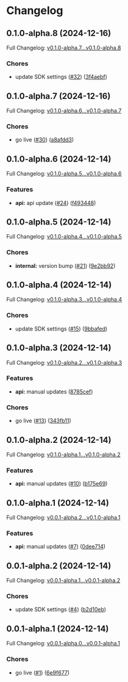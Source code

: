 # Changelog

## 0.1.0-alpha.8 (2024-12-16)

Full Changelog: [v0.1.0-alpha.7...v0.1.0-alpha.8](https://github.com/identety/identety-node-sdk/compare/v0.1.0-alpha.7...v0.1.0-alpha.8)

### Chores

* update SDK settings ([#32](https://github.com/identety/identety-node-sdk/issues/32)) ([3f4aebf](https://github.com/identety/identety-node-sdk/commit/3f4aebf517030a3590b8b88ba176057fa2095224))

## 0.1.0-alpha.7 (2024-12-16)

Full Changelog: [v0.1.0-alpha.6...v0.1.0-alpha.7](https://github.com/identety/identety-node-sdk/compare/v0.1.0-alpha.6...v0.1.0-alpha.7)

### Chores

* go live ([#30](https://github.com/identety/identety-node-sdk/issues/30)) ([a8afdd3](https://github.com/identety/identety-node-sdk/commit/a8afdd36d77a0be224fa1fca00b853d04791914c))

## 0.1.0-alpha.6 (2024-12-14)

Full Changelog: [v0.1.0-alpha.5...v0.1.0-alpha.6](https://github.com/identety/identety-node-sdk/compare/v0.1.0-alpha.5...v0.1.0-alpha.6)

### Features

* **api:** api update ([#24](https://github.com/identety/identety-node-sdk/issues/24)) ([f493448](https://github.com/identety/identety-node-sdk/commit/f493448632e28588e828533a428c407d8aad073c))

## 0.1.0-alpha.5 (2024-12-14)

Full Changelog: [v0.1.0-alpha.4...v0.1.0-alpha.5](https://github.com/identety/identety-node-sdk/compare/v0.1.0-alpha.4...v0.1.0-alpha.5)

### Chores

* **internal:** version bump ([#21](https://github.com/identety/identety-node-sdk/issues/21)) ([9e2bb92](https://github.com/identety/identety-node-sdk/commit/9e2bb92d8be6eec4ed5339298c1eec77ec7efff9))

## 0.1.0-alpha.4 (2024-12-14)

Full Changelog: [v0.1.0-alpha.3...v0.1.0-alpha.4](https://github.com/identety/identety-node-sdk/compare/v0.1.0-alpha.3...v0.1.0-alpha.4)

### Chores

* update SDK settings ([#15](https://github.com/identety/identety-node-sdk/issues/15)) ([9bbafed](https://github.com/identety/identety-node-sdk/commit/9bbafed7a1b070b3607420d901460530792ebf80))

## 0.1.0-alpha.3 (2024-12-14)

Full Changelog: [v0.1.0-alpha.2...v0.1.0-alpha.3](https://github.com/identety/identety-node-sdk/compare/v0.1.0-alpha.2...v0.1.0-alpha.3)

### Features

* **api:** manual updates ([8785cef](https://github.com/identety/identety-node-sdk/commit/8785cefeebf9ab398d90824ffc7499ba5d71ba2d))


### Chores

* go live ([#13](https://github.com/identety/identety-node-sdk/issues/13)) ([343fb11](https://github.com/identety/identety-node-sdk/commit/343fb11d4947baf2ecf13aae87f28c0bff4c7921))

## 0.1.0-alpha.2 (2024-12-14)

Full Changelog: [v0.1.0-alpha.1...v0.1.0-alpha.2](https://github.com/identety/identety-node-sdk/compare/v0.1.0-alpha.1...v0.1.0-alpha.2)

### Features

* **api:** manual updates ([#10](https://github.com/identety/identety-node-sdk/issues/10)) ([b175e69](https://github.com/identety/identety-node-sdk/commit/b175e69fc1117c7207c3fa66aa868081e5665919))

## 0.1.0-alpha.1 (2024-12-14)

Full Changelog: [v0.0.1-alpha.2...v0.1.0-alpha.1](https://github.com/identety/identety-node-sdk/compare/v0.0.1-alpha.2...v0.1.0-alpha.1)

### Features

* **api:** manual updates ([#7](https://github.com/identety/identety-node-sdk/issues/7)) ([0dee714](https://github.com/identety/identety-node-sdk/commit/0dee7145d7a1b608a2ac315f656ed48f65236616))

## 0.0.1-alpha.2 (2024-12-14)

Full Changelog: [v0.0.1-alpha.1...v0.0.1-alpha.2](https://github.com/identety/identety-node-sdk/compare/v0.0.1-alpha.1...v0.0.1-alpha.2)

### Chores

* update SDK settings ([#4](https://github.com/identety/identety-node-sdk/issues/4)) ([b2d10eb](https://github.com/identety/identety-node-sdk/commit/b2d10ebbe6feb62cffbb7f2899f4cc73b119471c))

## 0.0.1-alpha.1 (2024-12-14)

Full Changelog: [v0.0.1-alpha.0...v0.0.1-alpha.1](https://github.com/identety/identety-node-sdk/compare/v0.0.1-alpha.0...v0.0.1-alpha.1)

### Chores

* go live ([#1](https://github.com/identety/identety-node-sdk/issues/1)) ([6e9f677](https://github.com/identety/identety-node-sdk/commit/6e9f67735f62a735695e432021c7126aa373a9ab))
